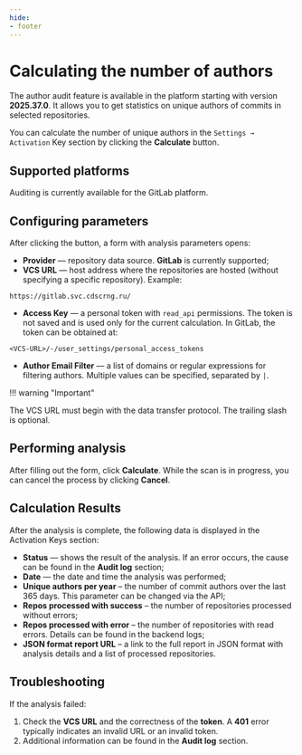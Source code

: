 ```yaml
---
hide:
- footer
---
```


# Calculating the number of authors

The author audit feature is available in the platform starting with version **2025.37.0**. It allows you to get statistics on unique authors of commits in selected repositories.

You can calculate the number of unique authors in the `Settings → Activation` Key section by clicking the **Calculate** button.

## Supported platforms

Auditing is currently available for the GitLab platform.

## Configuring parameters

After clicking the button, a form with analysis parameters opens:

- **Provider** — repository data source. **GitLab** is currently supported;
- **VCS URL** — host address where the repositories are hosted (without specifying a specific repository).
Example:
```
https://gitlab.svc.cdscrng.ru/
```
- **Access Key** — a personal token with `read_api` permissions. The token is not saved and is used only for the current calculation.
In GitLab, the token can be obtained at:
```
<VCS-URL>/-/user_settings/personal_access_tokens
```
- **Author Email Filter** — a list of domains or regular expressions for filtering authors. Multiple values ​​can be specified, separated by `|`.

!!! warning "Important"

The VCS URL must begin with the data transfer protocol. The trailing slash is optional.

## Performing analysis

After filling out the form, click **Calculate**. While the scan is in progress, you can cancel the process by clicking **Cancel**.

## Calculation Results

After the analysis is complete, the following data is displayed in the Activation Keys section:

- **Status** — shows the result of the analysis. If an error occurs, the cause can be found in the **Audit log** section;
- **Date** — the date and time the analysis was performed;
- **Unique authors per year** – the number of commit authors over the last 365 days. This parameter can be changed via the API;
- **Repos processed with success** – the number of repositories processed without errors;
- **Repos processed with error** – the number of repositories with read errors. Details can be found in the backend logs;
- **JSON format report URL** – a link to the full report in JSON format with analysis details and a list of processed repositories.

## Troubleshooting

If the analysis failed:

1. Check the **VCS URL** and the correctness of the **token**. A **401** error typically indicates an invalid URL or an invalid token.
3. Additional information can be found in the **Audit log** section.